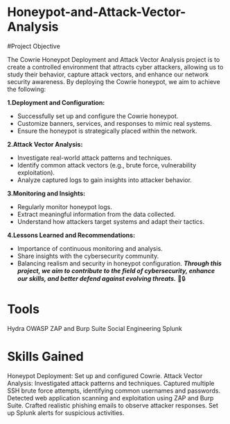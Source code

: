 # Honeypot-and-Attack-Vector-Analysis


#Project Objective

The Cowrie Honeypot Deployment and Attack Vector Analysis project is to create a controlled environment that attracts cyber attackers, allowing us to study their behavior, capture attack vectors, and enhance our network security awareness. By deploying the Cowrie honeypot, we aim to achieve the following:

<b>1.Deployment and Configuration:</b>
- Successfully set up and configure the Cowrie honeypot.
- Customize banners, services, and responses to mimic real systems.
- Ensure the honeypot is strategically placed within the network.
  
<b>2.Attack Vector Analysis:</b>
- Investigate real-world attack patterns and techniques.
- Identify common attack vectors (e.g., brute force, vulnerability exploitation).
- Analyze captured logs to gain insights into attacker behavior.
  
<b>3.Monitoring and Insights:</b>
- Regularly monitor honeypot logs.
- Extract meaningful information from the data collected.
- Understand how attackers target systems and adapt their tactics.
  
<b>4.Lessons Learned and Recommendations:</b>
- Importance of continuous monitoring and analysis.
- Share insights with the cybersecurity community.
- Balancing realism and security in honeypot configuration.
<b><i>Through this project, we aim to contribute to the field of cybersecurity, enhance our skills, and better defend against evolving threats.</i></b> 🚀🔒

# Tools 
Hydra
OWASP ZAP and Burp Suite
Social Engineering
Splunk 

# Skills Gained
Honeypot Deployment: Set up and configured Cowrie.
Attack Vector Analysis: Investigated attack patterns and techniques.
Captured multiple SSH brute force attempts, identifying common usernames and passwords.
Detected web application scanning and exploitation using ZAP and Burp Suite.
Crafted realistic phishing emails to observe attacker responses.
Set up Splunk alerts for suspicious activities.


